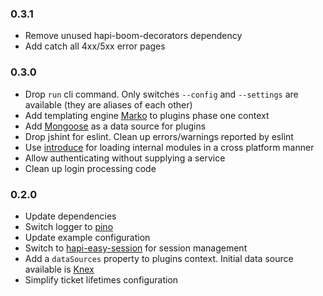 ### 0.3.1
+ Remove unused hapi-boom-decorators dependency
+ Add catch all 4xx/5xx error pages

### 0.3.0
+ Drop `run` cli command. Only switches `--config` and `--settings`
  are available (they are aliases of each other)
+ Add templating engine [Marko][marko] to plugins phase one context
+ Add [Mongoose][mongoose] as a data source for plugins
+ Drop jshint for eslint. Clean up errors/warnings reported by eslint
+ Use [introduce][introduce] for loading internal modules in a cross
  platform manner
+ Allow authenticating without supplying a service
+ Clean up login processing code

[marko]: http://markojs.com/
[mongoose]: http://mongoosejs.com/
[introduce]: https://npmjs.com/introduce

### 0.2.0
+ Update dependencies
+ Switch logger to [pino][pino]
+ Update example configuration
+ Switch to [hapi-easy-session][hes] for session management
+ Add a `dataSources` property to plugins context. Initial data source available
  is [Knex][knex]
+ Simplify ticket lifetimes configuration

[pino]: https://www.npmjs.com/package/pino
[hes]: https://www.npmjs.com/package/hapi-easy-session
[knex]: http://knexjs.org/#Installation-client
